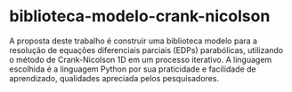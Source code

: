 # biblioteca-modelo-crank-nicolson
A proposta deste trabalho é construir uma biblioteca modelo para a resolução de equações diferenciais parciais (EDPs) parabólicas, utilizando o método de Crank-Nicolson 1D em um processo iterativo. A linguagem escolhida é a linguagem Python por sua praticidade e facilidade de aprendizado, qualidades apreciada pelos pesquisadores.
